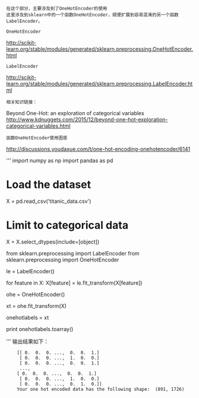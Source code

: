     在这个部分，主要涉及到了OneHotEncoder的使用  
    这里涉及到sklearn中的一个函数OneHotEncoder，顺便扩展到容易混淆的另一个函数LabelEncoder。  

    OneHotEncoder  
http://scikit-learn.org/stable/modules/generated/sklearn.preprocessing.OneHotEncoder.html  

    LabelEncoder  
http://scikit-learn.org/stable/modules/generated/sklearn.preprocessing.LabelEncoder.html  

    相关知识链接：  
Beyond One-Hot: an exploration of categorical variables  
http://www.kdnuggets.com/2015/12/beyond-one-hot-exploration-categorical-variables.html

    函数OneHotEncoder使用困惑  
http://discussions.youdaxue.com/t/one-hot-encoding-onehotencoder/6141  

'''
import numpy as np
import pandas as pd

# Load the dataset
X = pd.read_csv('titanic_data.csv')
# Limit to categorical data
X = X.select_dtypes(include=[object])

from sklearn.preprocessing import LabelEncoder
from sklearn.preprocessing import OneHotEncoder

le = LabelEncoder()

for feature in X:
    X[feature] = le.fit_transform(X[feature])

ohe = OneHotEncoder()

xt = ohe.fit_transform(X)

onehotlabels = xt

print onehotlabels.toarray()

'''
    输出结果如下：  

        [[ 0.  0.  0. ...,  0.  0.  1.]
         [ 0.  0.  0. ...,  1.  0.  0.]
         [ 0.  0.  0. ...,  0.  0.  1.]
         ..., 
        [ 0.  0.  0. ...,  0.  0.  1.]
         [ 0.  0.  0. ...,  1.  0.  0.]
         [ 0.  0.  0. ...,  0.  1.  0.]]
        Your one hot encoded data has the following shape:  (891, 1726)
